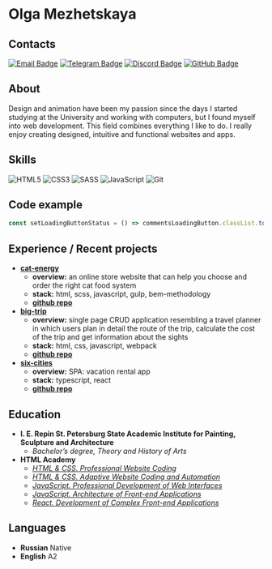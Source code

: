 # Olga Mezhetskaya

## Contacts

[![Email Badge](https://img.shields.io/badge/-Email-c14438?style=flat-square&logo=Gmail&logoColor=white&link=mailto:heligiette@gmail.com)](mailto:heligiette@gmail.com)
[![Telegram Badge](https://img.shields.io/badge/-Telegram-0088cc?style=flat-square&logo=telegram&logoColor=white&labelColor=0088cc&link=https://t.me/heligie)](https://t.me/heligie)
[![Discord Badge](https://img.shields.io/badge/-Discord-7289da?style=flat-square&logo=discord&logoColor=white&labelColor=7289da&link=https://discordapp.com/users/970657660292706365)](https://discordapp.com/users/970657660292706365)
[![GitHub Badge](https://img.shields.io/badge/-GitHub-22272d?style=flat-square&logo=github&logoColor=white&labelColor=22272d&link=https://github.com/heligie)](https://github.com/heligie)

## About

Design and animation have been my passion since the days I started studying at the University and working with computers, but I found myself into web development. This field combines everything I like to do. I really enjoy creating designed, intuitive and functional websites and apps.

## Skills

![HTML5](https://img.shields.io/badge/html5-%23E34F26.svg?style=for-the-badge&logo=html5&logoColor=white)
![CSS3](https://img.shields.io/badge/css3-%231572B6.svg?style=for-the-badge&logo=css3&logoColor=white)
![SASS](https://img.shields.io/badge/SASS-hotpink.svg?style=for-the-badge&logo=SASS&logoColor=white)
![JavaScript](https://img.shields.io/badge/javascript-%23323330.svg?style=for-the-badge&logo=javascript&logoColor=%23F7DF1E)
![Git](https://img.shields.io/badge/git-%23F05033.svg?style=for-the-badge&logo=git&logoColor=white)

## Code example

```javascript
const setLoadingButtonStatus = () => commentsLoadingButton.classList.toggle('hidden', visibleComments >= comments.length);
```

## Experience / Recent projects

+ [**cat-energy**](https://heligie.github.io/cat-energy/)
    - **overview:** an online store website that can help you choose and order the right cat food system
    - **stack:** html, scss, javascript, gulp, bem-methodology
    - [**github repo**](https://github.com/heligie/cat-energy)
+ [**big-trip**](https://big-trip-helgie.vercel.app/)
    - **overview:** single page CRUD application resembling a travel planner in which users plan in detail the route of the trip, calculate the cost of the trip and get information about the sights
    - **stack:** html, css, javascript, webpack
    - [**github repo**](https://github.com/heligie/big-trip)
+ [**six-cities**](https://six-cities-helgie.vercel.app/)
    - **overview:** SPA: vacation rental app
    - **stack:** typescript, react
    - [**github repo**](https://github.com/heligie/six-cities)

## Education

+ **I. E. Repin St. Petersburg State Academic Institute for Painting, Sculpture and Architecture**
    - *Bachelor’s degree, Theory and History of Arts*
+ **HTML Academy**
    - [*HTML & CSS. Professional Website Coding*](https://assets.htmlacademy.ru/certificates/intensive/495/2266611.pdf?1688591798)
    - [*HTML & CSS. Adaptive Website Coding and Automation*](https://assets.htmlacademy.ru/certificates/intensive/497/2266611.pdf?1694195951)
    - [*JavaScript. Professional Development of Web Interfaces*](https://assets.htmlacademy.ru/certificates/intensive/561/2266611.pdf?1701279534)
    - [*JavaScript. Architecture of Front-end Applications*](https://assets.htmlacademy.ru/certificates/intensive/567/2266611.pdf?1706982264)
    - [*React. Development of Complex Front-end Applications*](https://assets.htmlacademy.ru/certificates/intensive/571/2266611.pdf?1712866556)

## Languages

- **Russian** Native
- **English** A2